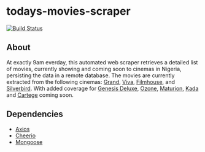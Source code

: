 # todays-movies-scraper

[![Build Status](https://travis-ci.org/MlkMahmud/todays-movies-scraper.svg?branch=master)](https://travis-ci.org/MlkMahmud/todays-movies-scraper)

## About
At exactly 9am everday, this automated web scraper retrieves a detailed list of movies, currently showing and coming soon to cinemas in Nigeria, persisting the data in a remote database. The movies are currently extracted from the following cinemas: [Grand](http://grandcinemas.com.ng), [Viva](https://vivacinemas.com), [Filmhouse](https://filmhouseng.com), and [Silverbird](https://silverbirdcinemas.com). With added coverage for [Genesis Deluxe](https://genesiscinemas.com), [Ozone](https://ozonecinemas.com), [Maturion](https://www.marturioncinemas.com), [Kada](https://kadacinemas.com) and [Cartege](http://cartegecinemas.com) coming soon.

## Dependencies
- [Axios](https://npmjs.com/package/axios)
- [Cheerio](http://cheerio.js.org/)
- [Mongoose](http://mongoosejs.com)
